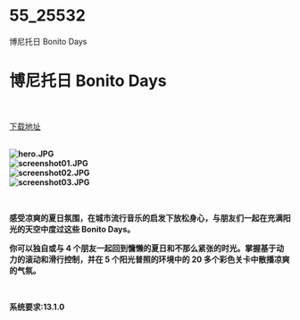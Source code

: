 # 55_25532
博尼托日 Bonito Days
# 博尼托日 Bonito Days
 <br/></br>
[下载地址](https://www.switch520.cc/article/25532 "下载地址")
<br/></br>

<p><strong><img title="hero.JPG" src="https://img.laoquzhang.com/2021/12/14/b730c34df1044.JPG" alt="hero.JPG"></strong><br>
<strong><img title="screenshot01.JPG" src="https://img.laoquzhang.com/2021/12/14/b8af1ebe79e0e.JPG" alt="screenshot01.JPG"></strong><br>
<strong><img title="screenshot02.JPG" src="https://img.laoquzhang.com/2021/12/14/229033bdea37b.JPG" alt="screenshot02.JPG"></strong><br>
<strong><img title="screenshot03.JPG" src="https://img.laoquzhang.com/2021/12/14/7db2987bd4bfd.JPG" alt="screenshot03.JPG">&nbsp;</strong></p>
<p>&nbsp;</p>
<p><strong>感受凉爽的夏日氛围，在城市流行音乐的启发下放松身心，与朋友们一起在充满阳光的天空中度过这些 Bonito Days。</strong></p>
<p><strong>你可以独自或与 4 个朋友一起回到慵懒的夏日和不那么紧张的时光。掌握基于动力的滚动和滑行控制，并在 5 个阳光普照的环境中的 20 多个彩色关卡中散播凉爽的气氛。</strong></p>
<p>&nbsp;</p>
<p><strong>系统要求:13.1.0</strong></p>




